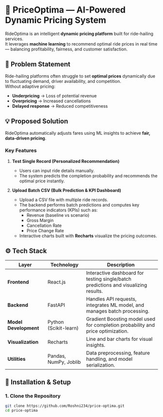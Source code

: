 # 🚗 PriceOptima — AI-Powered Dynamic Pricing System

RideOptima is an intelligent **dynamic pricing platform** built for ride-hailing services.  
It leverages **machine learning** to recommend optimal ride prices in real time — balancing profitability, fairness, and customer satisfaction.

## 🧩 Problem Statement

Ride-hailing platforms often struggle to set **optimal prices** dynamically due to fluctuating demand, driver availability, and competition.  
Without adaptive pricing:

- **Underpricing** → Loss of potential revenue  
- **Overpricing** → Increased cancellations  
- **Delayed response** → Reduced competitiveness  

## 💡 Proposed Solution

RideOptima automatically adjusts fares using ML insights to achieve **fair, data-driven pricing**.

### Key Features
1. **Test Single Record (Personalized Recommendation)**  
   - Users can input ride details manually.  
   - The system predicts the completion probability and recommends the optimal price instantly.

2. **Upload Batch CSV (Bulk Prediction & KPI Dashboard)**  
   - Upload a CSV file with multiple ride records.  
   - The backend performs batch predictions and computes key performance indicators (KPIs) such as:
     - Revenue (baseline vs scenario)
     - Gross Margin
     - Cancellation Rate
     - Price Change Rate  
   - Interactive charts built with **Recharts** visualize the pricing outcomes.

## ⚙️ Tech Stack

| Layer | Technology | Description |
|-------|-------------|-------------|
| **Frontend** | React.js | Interactive dashboard for testing single/batch predictions and visualizing results. |
| **Backend** | FastAPI | Handles API requests, integrates ML model, and manages batch processing. |
| **Model Development** | Python (Scikit-learn) | Gradient Boosting model used for completion probability and price optimization. |
| **Visualization** | Recharts | Line and bar charts for visual insights. |
| **Utilities** | Pandas, NumPy, Joblib | Data preprocessing, feature handling, and model serialization. |


## 🧰 Installation & Setup

### 1. Clone the Repository
```bash
git clone https://github.com/Roshni234/price-optima.git
cd price-optima
